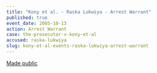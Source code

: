 ```yaml
---
title: "Kony et al. - Raska Lukwiya - Arrest Warrant"
published: true
event_date: 2005-10-13
action: Arrest Warrant
case: the-prosecutor-v-kony-et-al
accused: raska-lukwiya
slug: kony-et-al-events-raska-lukwiya-arrest-warrant
---
```


[Made public](http://www.icc-cpi.int/iccdocs/doc/doc97193.pdf)

